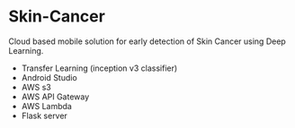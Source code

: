 # Skin-Cancer
Cloud based mobile solution for early detection of Skin Cancer using Deep Learning.

- Transfer Learning (inception v3 classifier)
- Android Studio
- AWS s3
- AWS API Gateway
- AWS Lambda
- Flask server
